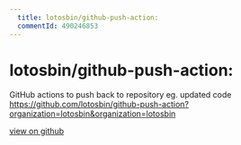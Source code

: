 ```yaml
---
  title: lotosbin/github-push-action: 
  commentId: 490246853
---
```

# lotosbin/github-push-action: 

GitHub actions to push back to repository eg. updated code
https://github.com/lotosbin/github-push-action?organization=lotosbin&organization=lotosbin
    
[view on github](https://github.com/lotosbin/lotosbin.github.io/issues/31)
    